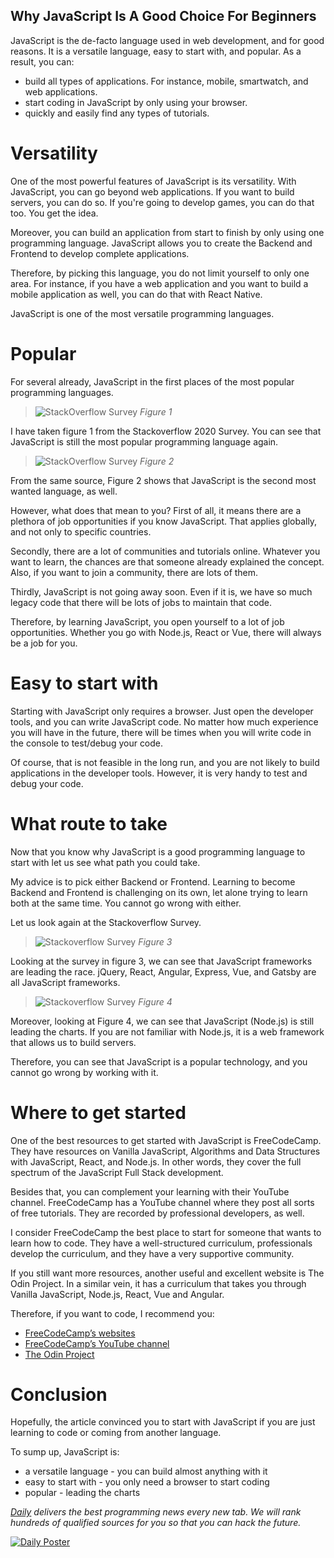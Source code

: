 ## Why JavaScript Is A Good Choice For Beginners

JavaScript is the de-facto language used in web development, and for good reasons. It is a versatile language, easy to start with, and popular. As a result, you can:

* build all types of applications. For instance, mobile, smartwatch, and web applications.
* start coding in JavaScript by only using your browser.
* quickly and easily find any types of tutorials.

# Versatility
One of the most powerful features of JavaScript is its versatility. With JavaScript, you can go beyond web applications. If you want to build servers, you can do so. If you're going to develop games, you can do that too. You get the idea. 

Moreover, you can build an application from start to finish by only using one programming language. JavaScript allows you to create the Backend and Frontend to develop complete applications. 

Therefore, by picking this language, you do not limit yourself to only one area. For instance, if you have a web application and you want to build a mobile application as well, you can do that with React Native. 

JavaScript is one of the most versatile programming languages.

# Popular
For several already, JavaScript in the first places of the most popular programming languages. 

> ![StackOverflow Survey](https://dev-to-uploads.s3.amazonaws.com/i/09n46uzoxlfaiyfg3iw6.png)
                 *Figure 1*

I have taken figure 1 from the Stackoverflow 2020 Survey. You can see that JavaScript is still the most popular programming language again. 

> ![StackOverflow Survey](https://dev-to-uploads.s3.amazonaws.com/i/afn6q7b5s1d58d9ticm4.png)
*Figure 2*

From the same source, Figure 2 shows that JavaScript is the second most wanted language, as well.

However, what does that mean to you? First of all, it means there are a plethora of job opportunities if you know JavaScript. That applies globally, and not only to specific countries. 

Secondly, there are a lot of communities and tutorials online. Whatever you want to learn, the chances are that someone already explained the concept. Also, if you want to join a community, there are lots of them. 

Thirdly, JavaScript is not going away soon. Even if it is, we have so much legacy code that there will be lots of jobs to maintain that code. 

Therefore, by learning JavaScript, you open yourself to a lot of job opportunities. Whether you go with Node.js, React or Vue, there will always be a job for you. 

# Easy to start with
Starting with JavaScript only requires a browser. Just open the developer tools, and you can write JavaScript code. No matter how much experience you will have in the future, there will be times when you will write code in the console to test/debug your code. 

Of course, that is not feasible in the long run, and you are not likely to build applications in the developer tools. However, it is very handy to test and debug your code. 

# What route to take
Now that you know why JavaScript is a good programming language to start with let us see what path you could take. 

My advice is to pick either Backend or Frontend. Learning to become Backend and Frontend is challenging on its own, let alone trying to learn both at the same time. You cannot go wrong with either.

Let us look again at the Stackoverflow Survey.

> ![Stackoverflow Survey](https://dev-to-uploads.s3.amazonaws.com/i/r8bz908eod2578m3zqdx.png)
*Figure 3*

Looking at the survey in figure 3, we can see that JavaScript frameworks are leading the race. jQuery, React, Angular, Express, Vue, and Gatsby are all JavaScript frameworks. 

> ![Stackoverflow Survey](https://dev-to-uploads.s3.amazonaws.com/i/joru4rzddmytb2qn68zp.png)
*Figure 4*

Moreover, looking at Figure 4, we can see that JavaScript (Node.js) is still leading the charts. If you are not familiar with Node.js, it is a web framework that allows us to build servers.

Therefore, you can see that JavaScript is a popular technology, and you cannot go wrong by working with it.

# Where to get started
One of the best resources to get started with JavaScript is FreeCodeCamp. They have resources on Vanilla JavaScript, Algorithms and Data Structures with JavaScript, React, and Node.js. In other words, they cover the full spectrum of the JavaScript Full Stack development. 

Besides that, you can complement your learning with their YouTube channel. FreeCodeCamp has a YouTube channel where they post all sorts of free tutorials. They are recorded by professional developers, as well. 

I consider FreeCodeCamp the best place to start for someone that wants to learn how to code. They have a well-structured curriculum, professionals develop the curriculum, and they have a very supportive community. 

If you still want more resources, another useful and excellent website is The Odin Project. In a similar vein, it has a curriculum that takes you through Vanilla JavaScript, Node.js, React, Vue and Angular. 

Therefore, if you want to code, I recommend you:
* [FreeCodeCamp’s websites](https://www.freecodecamp.org/)
* [FreeCodeCamp’s YouTube channel](https://www.youtube.com/channel/UC8butISFwT-Wl7EV0hUK0BQ)
* [The Odin Project](https://www.theodinproject.com/)

# Conclusion

Hopefully, the article convinced you to start with JavaScript if you are just learning to code or coming from another language.

To sump up, JavaScript is:

* a versatile language - you can build almost anything with it
* easy to start with - you only need a browser to start coding
* popular - leading the charts 

_[Daily](https://api.daily.dev/get?r=catalinpit) delivers the best programming news every new tab. We will rank hundreds of qualified sources for you so that you can hack the future._

[![Daily Poster](https://dev-to-uploads.s3.amazonaws.com/i/b996k4sm4efhietrzups.png)](https://api.daily.dev/get?r=catalinpit)